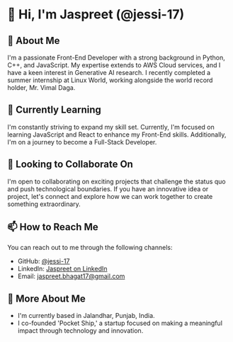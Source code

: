 <!-- Your GitHub Profile README -->

# 👋 Hi, I'm Jaspreet (@jessi-17)

## 👀 About Me
I'm a passionate Front-End Developer with a strong background in Python, C++, and JavaScript. My expertise extends to AWS Cloud services, and I have a keen interest in Generative AI research. I recently completed a summer internship at Linux World, working alongside the world record holder, Mr. Vimal Daga.

## 🌱 Currently Learning
I'm constantly striving to expand my skill set. Currently, I'm focused on learning JavaScript and React to enhance my Front-End skills. Additionally, I'm on a journey to become a Full-Stack Developer.

## 💞️ Looking to Collaborate On
I'm open to collaborating on exciting projects that challenge the status quo and push technological boundaries. If you have an innovative idea or project, let's connect and explore how we can work together to create something extraordinary.

## 📫 How to Reach Me
You can reach out to me through the following channels:
- GitHub: [@jessi-17](https://github.com/jessi-17)
- LinkedIn: [Jaspreet on LinkedIn](https://www.linkedin.com/in/jaspreet-bhagat/)
- Email: [jaspreet.bhagat17@gmail.com](mailto:jaspreet.bhagat17@gmail.com)

## 🚀 More About Me
- I'm currently based in Jalandhar, Punjab, India.
- I co-founded 'Pocket Ship,' a startup focused on making a meaningful impact through technology and innovation.

<!---
jessi-17/jessi-17 is a ✨ special ✨ repository because its `README.md` (this file) appears on your GitHub profile.
You can click the "Edit" button to make changes to this README and personalize it further.
--->
